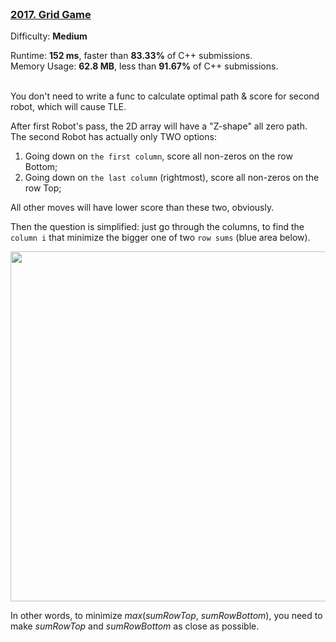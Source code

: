 <br/>

### [2017\. Grid Game](https://leetcode.com/problems/grid-game/)

Difficulty: **Medium**

Runtime: **152 ms**, faster than **83.33%** of C++ submissions.  
Memory Usage: **62.8 MB**, less than **91.67%** of C++ submissions.

<br/>  
You don't need to write a func to calculate optimal path & score for second robot, which will cause TLE.  

After first Robot's pass, the 2D array will have a "Z-shape" all zero path. The second Robot has actually only TWO options:

1. Going down on `the first column`, score all non-zeros on the row Bottom;
2. Going down on `the last column` (rightmost), score all non-zeros on the row Top;

All other moves will have lower score than these two, obviously.

Then the question is simplified: just go through the columns, to find the `column i` that minimize the bigger one of two `row sums` (blue area below).

<img src="https://miro.medium.com/max/1400/1*nrzdTiRnDqs-Lv6_hBYSiA@2x.jpeg" width="560">

In other words, to minimize *max*(*sumRowTop*, *sumRowBottom*), you need to make *sumRowTop* and *sumRowBottom* as close as possible.

